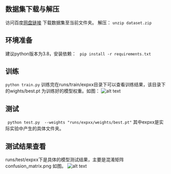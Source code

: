 ## 数据集下载与解压
访问百度[网盘链接](https://pan.baidu.com/s/1WwHYtdskxHhUGqCbWwqrEQ?pwd=n0jk) 
下载数据集至当前文件夹。
解压：
``` unzip dataset.zip  ```

## 环境准备
建议python版本为3.8，安装依赖：
``` pip install -r requirements.txt```

## 训练
``` python train.py ```
训练完在runs/train/expxx目录下可以查看训练结果，该目录下的wights/best.pt 为训练好的模型权重。如图：
![alt text](img/image.png)

## 测试
``` python test.py  --weights "runs/expxx/weights/best.pt"``` 其中expxx是实际实验中产生的具体文件夹。

## 测试结果查看
runs/test/expxx下是具体的模型测试结果，主要是混淆矩阵confusion_matrix.png 如图。
![alt text](img/confusion_matrix.png)
